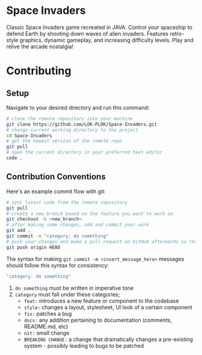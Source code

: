 # Space Invaders

Classic Space Invaders game recreated in JAVA. Control your spaceship to defend Earth by shooting down waves of alien invaders. Features retro-style graphics, dynamic gameplay, and increasing difficulty levels. Play and relive the arcade nostalgia!

# Contributing

## Setup

Navigate to your desired directory and run this command:

```bash
# clone the remote repository into your machine
git clone https://github.com/LOK-PLOK/Space-Invaders.git
# change current working directory to the project
cd Space-Invaders
# get the newest version of the remote repo
git pull
# open the current directory in your preferred text editor
code .
```

## Contribution Conventions

Here's an example commit flow with git:

```bash
# sync latest code from the remote repository
git pull
# create a new branch based on the feature you want to work on
git checkout -b <new_branch>
# after making some changes, add and commit your work
git add .
git commit -m "category: do something"
# push your changes and make a pull request on GitHub afterwards so that I can review them
git push origin HEAD
```

The syntax for making `git commit -m <insert_message_here>` messages should follow this syntax for consistency:

```bash
"category: do something"
```

1. `do something` must be written in imperative tone
2. `category` must fall under these categories;
   - `feat:` introduces a new feature or component to the codebase
   - `style:` changes a layout, stylesheet, UI look of a certain component
   - `fix:` patches a bug
   - `docs:` any addition pertaining to documentation (comments, README.md, etc)
   - `nit:` small change
   - `BREAKING CHANGE:` a change that dramatically changes a pre-existing system - possibly leading to bugs to be patched
